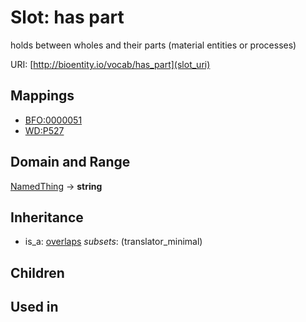 # Slot: has part


holds between wholes and their parts (material entities or processes)

URI: [http://bioentity.io/vocab/has_part](slot_uri)
## Mappings

 * [BFO:0000051](http://purl.obolibrary.org/obo/BFO_0000051)
 * [WD:P527](http://purl.obolibrary.org/obo/WD_P527)
## Domain and Range

[NamedThing](NamedThing.md) -> **string**
## Inheritance

 *  is_a: [overlaps](overlaps.md) *subsets*: (translator_minimal)
## Children

## Used in

